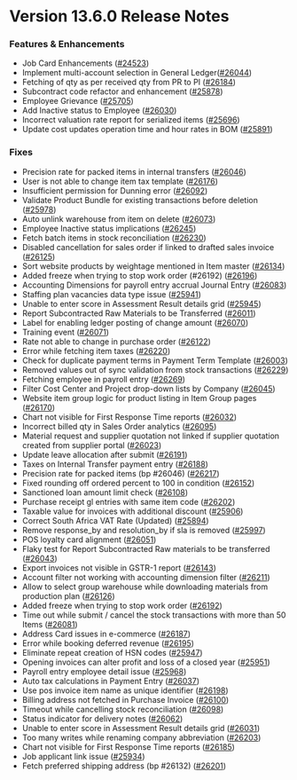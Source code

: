# Version 13.6.0 Release Notes

### Features & Enhancements

- Job Card Enhancements ([#24523](https://github.com/netmanthan/sparrow/pull/24523))
- Implement multi-account selection in General Ledger([#26044](https://github.com/netmanthan/sparrow/pull/26044))
- Fetching of qty as per received qty from PR to PI ([#26184](https://github.com/netmanthan/sparrow/pull/26184))
- Subcontract code refactor and enhancement ([#25878](https://github.com/netmanthan/sparrow/pull/25878))
- Employee Grievance ([#25705](https://github.com/netmanthan/sparrow/pull/25705))
- Add Inactive status to Employee ([#26030](https://github.com/netmanthan/sparrow/pull/26030))
- Incorrect valuation rate report for serialized items ([#25696](https://github.com/netmanthan/sparrow/pull/25696))
- Update cost updates operation time and hour rates in BOM ([#25891](https://github.com/netmanthan/sparrow/pull/25891))

### Fixes

- Precision rate for packed items in internal transfers ([#26046](https://github.com/netmanthan/sparrow/pull/26046))
- User is not able to change item tax template ([#26176](https://github.com/netmanthan/sparrow/pull/26176))
- Insufficient permission for Dunning error ([#26092](https://github.com/netmanthan/sparrow/pull/26092))
- Validate Product Bundle for existing transactions before deletion ([#25978](https://github.com/netmanthan/sparrow/pull/25978))
- Auto unlink warehouse from item on delete ([#26073](https://github.com/netmanthan/sparrow/pull/26073))
- Employee Inactive status implications ([#26245](https://github.com/netmanthan/sparrow/pull/26245))
- Fetch batch items in stock reconciliation ([#26230](https://github.com/netmanthan/sparrow/pull/26230))
- Disabled cancellation for sales order if linked to drafted sales invoice ([#26125](https://github.com/netmanthan/sparrow/pull/26125))
- Sort website products by weightage mentioned in Item master ([#26134](https://github.com/netmanthan/sparrow/pull/26134))
- Added freeze when trying to stop work order (#26192) ([#26196](https://github.com/netmanthan/sparrow/pull/26196))
- Accounting Dimensions for payroll entry accrual Journal Entry ([#26083](https://github.com/netmanthan/sparrow/pull/26083))
- Staffing plan vacancies data type issue ([#25941](https://github.com/netmanthan/sparrow/pull/25941))
- Unable to enter score in Assessment Result details grid ([#25945](https://github.com/netmanthan/sparrow/pull/25945))
- Report Subcontracted Raw Materials to be Transferred ([#26011](https://github.com/netmanthan/sparrow/pull/26011))
- Label for enabling ledger posting of change amount ([#26070](https://github.com/netmanthan/sparrow/pull/26070))
- Training event ([#26071](https://github.com/netmanthan/sparrow/pull/26071))
- Rate not able to change in purchase order ([#26122](https://github.com/netmanthan/sparrow/pull/26122))
- Error while fetching item taxes ([#26220](https://github.com/netmanthan/sparrow/pull/26220))
- Check for duplicate payment terms in Payment Term Template ([#26003](https://github.com/netmanthan/sparrow/pull/26003))
- Removed values out of sync validation from stock transactions ([#26229](https://github.com/netmanthan/sparrow/pull/26229))
- Fetching employee in payroll entry ([#26269](https://github.com/netmanthan/sparrow/pull/26269))
- Filter Cost Center and Project drop-down lists by Company ([#26045](https://github.com/netmanthan/sparrow/pull/26045))
- Website item group logic for product listing in Item Group pages ([#26170](https://github.com/netmanthan/sparrow/pull/26170))
- Chart not visible for First Response Time reports ([#26032](https://github.com/netmanthan/sparrow/pull/26032))
- Incorrect billed qty in Sales Order analytics ([#26095](https://github.com/netmanthan/sparrow/pull/26095))
- Material request and supplier quotation not linked if supplier quotation created from supplier portal ([#26023](https://github.com/netmanthan/sparrow/pull/26023))
- Update leave allocation after submit ([#26191](https://github.com/netmanthan/sparrow/pull/26191))
- Taxes on Internal Transfer payment entry ([#26188](https://github.com/netmanthan/sparrow/pull/26188))
- Precision rate for packed items (bp #26046) ([#26217](https://github.com/netmanthan/sparrow/pull/26217))
- Fixed rounding off ordered percent to 100 in condition ([#26152](https://github.com/netmanthan/sparrow/pull/26152))
- Sanctioned loan amount limit check ([#26108](https://github.com/netmanthan/sparrow/pull/26108))
- Purchase receipt gl entries with same item code ([#26202](https://github.com/netmanthan/sparrow/pull/26202))
- Taxable value for invoices with additional discount ([#25906](https://github.com/netmanthan/sparrow/pull/25906))
- Correct South Africa VAT Rate (Updated) ([#25894](https://github.com/netmanthan/sparrow/pull/25894))
- Remove response_by and resolution_by if sla is removed ([#25997](https://github.com/netmanthan/sparrow/pull/25997))
- POS loyalty card alignment ([#26051](https://github.com/netmanthan/sparrow/pull/26051))
- Flaky test for Report Subcontracted Raw materials to be transferred ([#26043](https://github.com/netmanthan/sparrow/pull/26043))
- Export invoices not visible in GSTR-1 report ([#26143](https://github.com/netmanthan/sparrow/pull/26143))
- Account filter not working with accounting dimension filter ([#26211](https://github.com/netmanthan/sparrow/pull/26211))
- Allow to select group warehouse while downloading materials from production plan ([#26126](https://github.com/netmanthan/sparrow/pull/26126))
- Added freeze when trying to stop work order ([#26192](https://github.com/netmanthan/sparrow/pull/26192))
- Time out while submit / cancel the stock transactions with more than 50 Items ([#26081](https://github.com/netmanthan/sparrow/pull/26081))
- Address Card issues in e-commerce ([#26187](https://github.com/netmanthan/sparrow/pull/26187))
- Error while booking deferred revenue ([#26195](https://github.com/netmanthan/sparrow/pull/26195))
- Eliminate repeat creation of HSN codes ([#25947](https://github.com/netmanthan/sparrow/pull/25947))
- Opening invoices can alter profit and loss of a closed year ([#25951](https://github.com/netmanthan/sparrow/pull/25951))
- Payroll entry employee detail issue ([#25968](https://github.com/netmanthan/sparrow/pull/25968))
- Auto tax calculations in Payment Entry ([#26037](https://github.com/netmanthan/sparrow/pull/26037))
- Use pos invoice item name as unique identifier ([#26198](https://github.com/netmanthan/sparrow/pull/26198))
- Billing address not fetched in Purchase Invoice ([#26100](https://github.com/netmanthan/sparrow/pull/26100))
- Timeout while cancelling stock reconciliation ([#26098](https://github.com/netmanthan/sparrow/pull/26098))
- Status indicator for delivery notes ([#26062](https://github.com/netmanthan/sparrow/pull/26062))
- Unable to enter score in Assessment Result details grid ([#26031](https://github.com/netmanthan/sparrow/pull/26031))
- Too many writes while renaming company abbreviation ([#26203](https://github.com/netmanthan/sparrow/pull/26203))
- Chart not visible for First Response Time reports ([#26185](https://github.com/netmanthan/sparrow/pull/26185))
- Job applicant link issue ([#25934](https://github.com/netmanthan/sparrow/pull/25934))
- Fetch preferred shipping address (bp #26132) ([#26201](https://github.com/netmanthan/sparrow/pull/26201))
